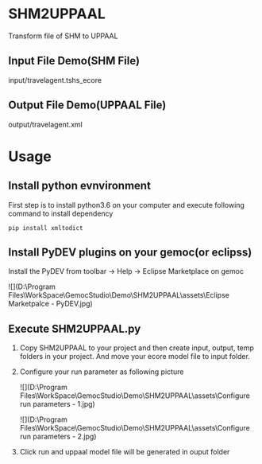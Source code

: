 # SHM2UPPAAL
Transform file of SHM to UPPAAL

## Input File Demo(SHM File)
input/travelagent.tshs_ecore

## Output File Demo(UPPAAL File)
output/travelagent.xml

# Usage
## Install python evnvironment 
First step is to install python3.6 on your computer and execute following command to install dependency

```
pip install xmltodict
```

## Install PyDEV plugins on your gemoc(or eclipss)
Install the PyDEV from toolbar -> Help -> Eclipse Marketplace on gemoc

![](D:\Program Files\WorkSpace\GemocStudio\Demo\SHM2UPPAAL\assets\Eclipse Marketpalce - PyDEV.jpg)

## Execute SHM2UPPAAL.py
1. Copy SHM2UPPAAL to your project and then create input, output, temp folders in your project. And move your ecore model file to input folder.

2. Configure your run parameter as following picture

   ![](D:\Program Files\WorkSpace\GemocStudio\Demo\SHM2UPPAAL\assets\Configure run parameters - 1.jpg)

   ![](D:\Program Files\WorkSpace\GemocStudio\Demo\SHM2UPPAAL\assets\Configure run parameters - 2.jpg)

3. Click run and uppaal model file will be generated in ouput folder


